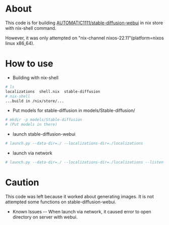 # About
This code is for building [AUTOMATIC1111/stable-diffusion-webui](https://github.com/AUTOMATIC1111/stable-diffusion-webui) in nix store with nix-shell command.

However, it was only attempted on "nix-channel nixos-22.11"(platform=nixos linux x86_64).

# How to use

- Building with nix-shell
```bash
# ls
localizations  shell.nix  stable-diffusion
# nix-shell
...build in /nix/store/...
```

- Put models for stable-diffusion in models/Stable-diffusion/
```bash
# mkdir -p models/Stable-diffusion
# (Put models in there)
```

- launch stable-diffusion-webui
```bash
# launch.py --data-dir=./ --localizations-dir=./localizations
```

- launch via network
```bash
# launch.py --data-dir=./ --localizations-dir=./localizations --listen
```

# Caution
This code was left because it worked about generating images.
It is not attempted some functions on stable-diffusion-webui.

- Known Issues
-- When launch via network, it caused error to open directory on server with webui.
